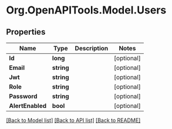 
# Org.OpenAPITools.Model.Users

## Properties

Name | Type | Description | Notes
------------ | ------------- | ------------- | -------------
**Id** | **long** |  | [optional] 
**Email** | **string** |  | [optional] 
**Jwt** | **string** |  | [optional] 
**Role** | **string** |  | [optional] 
**Password** | **string** |  | [optional] 
**AlertEnabled** | **bool** |  | [optional] 

[[Back to Model list]](../README.md#documentation-for-models)
[[Back to API list]](../README.md#documentation-for-api-endpoints)
[[Back to README]](../README.md)

